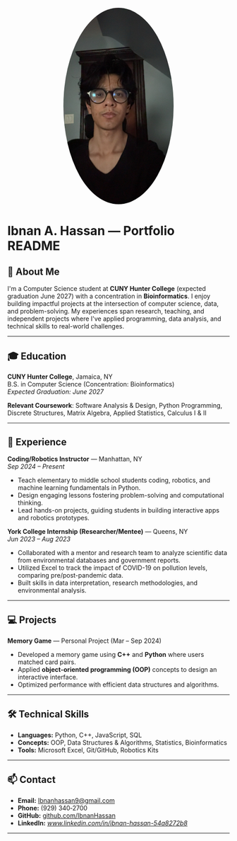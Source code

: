 <p align="center">
  <img src="ibnan.JPG" alt="Profile picture" width="250" style="border-radius:50%;">
</p>

# Ibnan A. Hassan — Portfolio README

## 📌 About Me
I'm a Computer Science student at **CUNY Hunter College** (expected graduation June 2027) with a concentration in **Bioinformatics**. I enjoy building impactful projects at the intersection of computer science, data, and problem-solving. My experiences span research, teaching, and independent projects where I've applied programming, data analysis, and technical skills to real-world challenges.

---

## 🎓 Education
**CUNY Hunter College**, Jamaica, NY  
B.S. in Computer Science (Concentration: Bioinformatics)  
*Expected Graduation: June 2027*  

**Relevant Coursework**: Software Analysis & Design, Python Programming, Discrete Structures, Matrix Algebra, Applied Statistics, Calculus I & II

---

## 💼 Experience

**Coding/Robotics Instructor** — Manhattan, NY  
*Sep 2024 – Present*  
- Teach elementary to middle school students coding, robotics, and machine learning fundamentals in Python.  
- Design engaging lessons fostering problem-solving and computational thinking.  
- Lead hands-on projects, guiding students in building interactive apps and robotics prototypes.  

**York College Internship (Researcher/Mentee)** — Queens, NY  
*Jun 2023 – Aug 2023*  
- Collaborated with a mentor and research team to analyze scientific data from environmental databases and government reports.  
- Utilized Excel to track the impact of COVID-19 on pollution levels, comparing pre/post-pandemic data.  
- Built skills in data interpretation, research methodologies, and environmental analysis.  

---

## 💻 Projects

**Memory Game** — Personal Project (Mar – Sep 2024)  
- Developed a memory game using **C++** and **Python** where users matched card pairs.  
- Applied **object-oriented programming (OOP)** concepts to design an interactive interface.  
- Optimized performance with efficient data structures and algorithms.  

---

## 🛠️ Technical Skills
- **Languages:** Python, C++, JavaScript, SQL  
- **Concepts:** OOP, Data Structures & Algorithms, Statistics, Bioinformatics  
- **Tools:** Microsoft Excel, Git/GitHub, Robotics Kits  

---

## 📫 Contact
- **Email:** [Ibnanhassan9@gmail.com](mailto:Ibnanhassan9@gmail.com)  
- **Phone:** (929) 340‑2700  
- **GitHub:** [github.com/IbnanHassan](https://github.com/IbnanHassan)  
- **LinkedIn:** *www.linkedin.com/in/ibnan-hassan-54a8272b8*  

---

